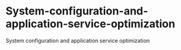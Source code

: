 # System-configuration-and-application-service-optimization
System configuration and application service optimization

